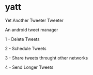 yatt
====

Yet Another Tweeter Tweeter

An android tweet manager

1 - Delete Tweets

2 - Schedule Tweets

3 - Share tweets throught other networks

4 - Send Longer Tweets
